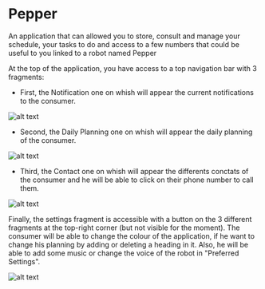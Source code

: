 # Pepper
An application that can allowed you to store, consult and manage your schedule, your tasks to do and access to a few numbers that could be useful to you linked to a robot named Pepper

At the top of the application, you have access to a top navigation bar with 3 fragments:



- First, the Notification one on whish will appear the current notifications to the consumer.

![alt text](https://github.com/aglaeBwaso/Pepper/blob/master/notificationsfragment2.jpg)


- Second, the Daily Planning one on whish will appear the daily planning of the consumer.

![alt text](https://github.com/aglaeBwaso/Pepper/blob/master/dailyplanning2fragment.jpg)



- Third, the Contact one on whish will appear the differents conctats of the consumer and he will be able to click on their phone number to call them.

![alt text](https://github.com/aglaeBwaso/Pepper/blob/master/contact2fragment.jpg)


Finally, the settings fragment is accessible with a button on the 3 different fragments at the top-right corner (but not visible for the moment). The consumer will be able to change the colour of the application, if he want to change his planning by adding or deleting a heading in it. Also, he will be able to add some music or change the voice of the robot in "Preferred Settings".

![alt text](https://github.com/aglaeBwaso/Pepper/blob/master/settingsfragment.PNG)


